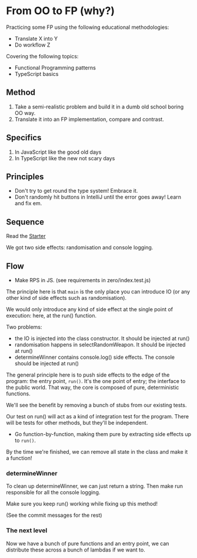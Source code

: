 # From OO to FP (why?)

Practicing some FP using the following educational methodologies:

- Translate X into Y
- Do workflow Z

Covering the following topics:

- Functional Programming patterns
- TypeScript basics

## Method

1. Take a semi-realistic problem and build it in a dumb old school boring OO way.
2. Translate it into an FP implementation, compare and contrast.

## Specifics

1. In JavaScript like the good old days
2. In TypeScript like the new not scary days

## Principles

- Don't try to get round the type system! Embrace it.
- Don't randomly hit buttons in IntelliJ until the error goes away! Learn and fix em.

## Sequence

Read the [Starter](./STARTER.md)

We got two side effects: randomisation and console logging.

## Flow

- Make RPS in JS. (see requirements in zero/index.test.js)

The principle here is that `main` is the only place you can introduce IO (or any other kind of side effects such as randomisation).

We would only introduce any kind of side effect at the single point of execution: here, at the run() function.

Two problems:

- the IO is injected into the class constructor. It should be injected at run()
- randomisation happens in selectRandomWeapon. It should be injected at run()
- determineWinner contains console.log() side effects. The console should be injected at run()

The general principle here is to push side effects to the edge of the program: the entry point, `run()`. It's the one point of entry; the interface to the public world. That way, the core is composed of pure, deterministic functions.

We'll see the benefit by removing a bunch of stubs from our existing tests.

Our test on run() will act as a kind of integration test for the program. There will be tests for other methods, but they'll be independent.

- Go function-by-function, making them pure by extracting side effects up to `run()`.

By the time we're finished, we can remove all state in the class and make it a function!

### determineWinner

To clean up determineWinner, we can just return a string. Then make run responsible for all the console logging.

Make sure you keep run() working while fixing up this method!

(See the commit messages for the rest)

### The next level

Now we have a bunch of pure functions and an entry point, we can distribute these across a bunch of lambdas if we want to.